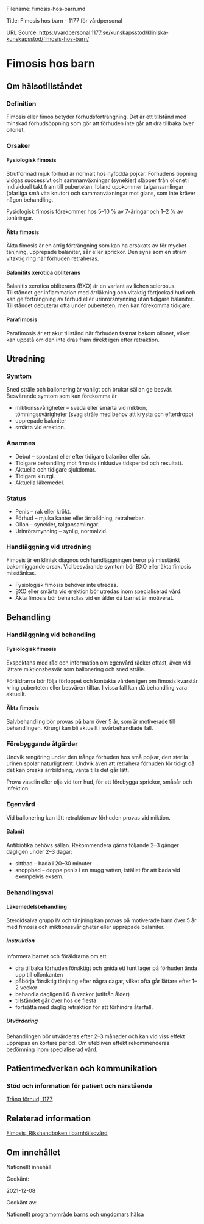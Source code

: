 Filename: fimosis-hos-barn.md

Title: Fimosis hos barn - 1177 för vårdpersonal

URL Source: https://vardpersonal.1177.se/kunskapsstod/kliniska-kunskapsstod/fimosis-hos-barn/

Fimosis hos barn
================

Om hälsotillståndet
-------------------

### Definition

Fimosis eller fimos betyder förhudsförträngning. Det är ett tillstånd med minskad förhudsöppning som gör att förhuden inte går att dra tillbaka över ollonet.

### Orsaker

#### Fysiologisk fimosis

Strutformad mjuk förhud är normalt hos nyfödda pojkar. Förhudens öppning vidgas successivt och sammanväxningar (synekier) släpper från ollonet i individuell takt fram till puberteten. Ibland uppkommer talgansamlingar (ofarliga små vita knutor) och sammanväxningar mot glans, som inte kräver någon behandling.

Fysiologisk fimosis förekommer hos 5–10 % av 7-åringar och 1–2 % av tonåringar.

#### Äkta fimosis

Äkta fimosis är en ärrig förträngning som kan ha orsakats av för mycket tänjning, upprepade balaniter, sår eller sprickor. Den syns som en stram vitaktig ring när förhuden retraheras.

#### Balanitits xerotica obliterans

Balanitis xerotica obliterans (BXO) är en variant av lichen sclerosus. Tillståndet ger inflammation med ärrläkning och vitaktig förtjockad hud och kan ge förträngning av förhud eller urinrörsmynning utan tidigare balaniter. Tillståndet debuterar ofta under puberteten, men kan förekomma tidigare.

#### Parafimosis

Parafimosis är ett akut tillstånd när förhuden fastnat bakom ollonet, vilket kan uppstå om den inte dras fram direkt igen efter retraktion.

Utredning
---------

### Symtom

Sned stråle och ballonering är vanligt och brukar sällan ge besvär. Besvärande symtom som kan förekomma är

*   miktionssvårigheter – sveda eller smärta vid miktion, tömningssvårigheter (svag stråle med behov att krysta och efterdropp)
*   upprepade balaniter
*   smärta vid erektion.

### Anamnes

*   Debut – spontant eller efter tidigare balaniter eller sår.
*   Tidigare behandling mot fimosis (inklusive tidsperiod och resultat).
*   Aktuella och tidigare sjukdomar.
*   Tidigare kirurgi.
*   Aktuella läkemedel.

### Status

*   Penis – rak eller krökt.
*   Förhud – mjuka kanter eller ärrbildning, retraherbar.
*   Ollon – synekier, talgansamlingar.
*   Urinrörsmynning – synlig, normalvid.

### Handläggning vid utredning

Fimosis är en klinisk diagnos och handläggningen beror på misstänkt bakomliggande orsak. Vid besvärande symtom bör BXO eller äkta fimosis misstänkas.

*   Fysiologisk fimosis behöver inte utredas.
*   BXO eller smärta vid erektion bör utredas inom specialiserad vård.
*   Äkta fimosis bör behandlas vid en ålder då barnet är motiverat.

Behandling
----------

### Handläggning vid behandling

#### Fysiologisk fimosis

Exspektans med råd och information om egenvård räcker oftast, även vid lättare miktionsbesvär som ballonering och sned stråle.

Föräldrarna bör följa förloppet och kontakta vården igen om fimosis kvarstår kring puberteten eller besvären tilltar. I vissa fall kan då behandling vara aktuellt.

#### Äkta fimosis

Salvbehandling bör provas på barn över 5 år, som är motiverade till behandlingen. Kirurgi kan bli aktuellt i svårbehandlade fall.

### Förebyggande åtgärder

Undvik rengöring under den trånga förhuden hos små pojkar, den sterila urinen spolar naturligt rent. Undvik även att retrahera förhuden för tidigt då det kan orsaka ärrbildning, vänta tills det går lätt.

Prova vaselin eller olja vid torr hud, för att förebygga sprickor, småsår och infektion.

### Egenvård

Vid ballonering kan lätt retraktion av förhuden provas vid miktion.

#### Balanit

Antibiotika behövs sällan. Rekommendera gärna följande 2–3 gånger dagligen under 2–3 dagar:

*   sittbad – bada i 20–30 minuter
*   snoppbad – doppa penis i en mugg vatten, istället för att bada vid exempelvis eksem.

### Behandlingsval

#### Läkemedelsbehandling

Steroidsalva grupp IV och tänjning kan provas på motiverade barn över 5 år med fimosis och miktionssvårigheter eller upprepade balaniter.

##### Instruktion

Informera barnet och föräldrarna om att

*   dra tillbaka förhuden försiktigt och gnida ett tunt lager på förhuden ända upp till ollonkanten
*   påbörja försiktig tänjning efter några dagar, vilket ofta går lättare efter 1–2 veckor
*   behandla dagligen i 6–8 veckor (utifrån ålder)
*   tillståndet går över hos de flesta
*   fortsätta med daglig retraktion för att förhindra återfall.

##### Utvärdering

Behandlingen bör utvärderas efter 2–3 månader och kan vid viss effekt upprepas en kortare period. Om utebliven effekt rekommenderas bedömning inom specialiserad vård.

Patientmedverkan och kommunikation
----------------------------------

### Stöd och information för patient och närstående

[Trång förhud, 1177](https://www.1177.se/sjukdomar--besvar/konsorgan/forhud/trang-forhud-hos-barn/)

Relaterad information
---------------------

[Fimosis, Rikshandboken i barnhälsovård](https://www.rikshandboken-bhv.se/somatik/uro-genitalt---oversikt/fimosis---trang-forhud/)

Om innehållet
-------------

Nationellt innehåll

Godkänt:

2021-12-08

Godkänt av:

[Nationellt programområde barns och ungdomars hälsa](https://kunskapsstyrningvard.se/kunskapsstyrningvard/programomradenochsamverkansgrupper/nationellaprogramomraden/npobarnochungdomarshalsa.56424.html)
